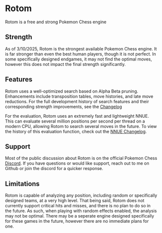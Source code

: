 # Rotom
Rotom is a free and strong Pokemon Chess engine


## Strength
As of 3/10/2025, Rotom is the strongest available Pokemon Chess engine. It is far stronger than even the best human players, though it is not perfect. In some specifically designed endgames, it may not find the optimal moves, however this does not impact the final strength significantly.


## Features
Rotom uses a well-optimized search based on Alpha Beta pruning. Enhancements include transposition tables, move histories, and late move reductions. For the full development history of search features and their corresponding strength improvements, see the [Changelog](Changelog.md)

For the evaluation, Rotom uses an extremely fast and lightweight NNUE. This can evaluate several million positions per second per thread on a modern CPU, allowing Rotom to search several moves in the future. To view the history of this evaluation function, check out the [NNUE Changelog](NNUE_Changelog.md).


## Support
Most of the public discussion about Rotom is on the official Pokemon Chess [Discord](https://discord.com/invite/fp5bcCqg8q). If you have questions or would like support, reach out to me on Github or join the discord for a quicker response.


## Limitations
Rotom is capable of analyzing any position, including random or specifically designed teams, at a very high level. That being said, Rotom does not currently support critical hits and misses, and there is no plan to do so in the future. As such, when playing with random effects enabled, the analysis may not be optimal. There may be a seperate engine designed specifically for these games in the future, however there are no immediate plans for one.
